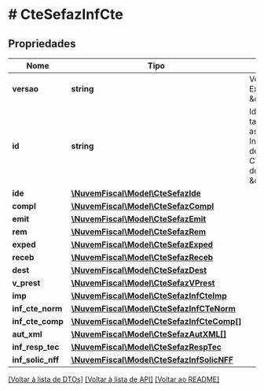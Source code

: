 # # CteSefazInfCte

## Propriedades

Nome | Tipo | Descrição | Comentários
------------ | ------------- | ------------- | -------------
**versao** | **string** | Versão do leiaute.  Ex: \&quot;4.00\&quot;. |
**id** | **string** | Identificador da tag a ser assinada.  Informar a chave de acesso do CT-e e precedida do literal \&quot;CTe\&quot;. | [optional]
**ide** | [**\NuvemFiscal\Model\CteSefazIde**](CteSefazIde.md) |  |
**compl** | [**\NuvemFiscal\Model\CteSefazCompl**](CteSefazCompl.md) |  | [optional]
**emit** | [**\NuvemFiscal\Model\CteSefazEmit**](CteSefazEmit.md) |  |
**rem** | [**\NuvemFiscal\Model\CteSefazRem**](CteSefazRem.md) |  | [optional]
**exped** | [**\NuvemFiscal\Model\CteSefazExped**](CteSefazExped.md) |  | [optional]
**receb** | [**\NuvemFiscal\Model\CteSefazReceb**](CteSefazReceb.md) |  | [optional]
**dest** | [**\NuvemFiscal\Model\CteSefazDest**](CteSefazDest.md) |  | [optional]
**v_prest** | [**\NuvemFiscal\Model\CteSefazVPrest**](CteSefazVPrest.md) |  |
**imp** | [**\NuvemFiscal\Model\CteSefazInfCteImp**](CteSefazInfCteImp.md) |  |
**inf_cte_norm** | [**\NuvemFiscal\Model\CteSefazInfCTeNorm**](CteSefazInfCTeNorm.md) |  | [optional]
**inf_cte_comp** | [**\NuvemFiscal\Model\CteSefazInfCteComp[]**](CteSefazInfCteComp.md) |  | [optional]
**aut_xml** | [**\NuvemFiscal\Model\CteSefazAutXML[]**](CteSefazAutXML.md) |  | [optional]
**inf_resp_tec** | [**\NuvemFiscal\Model\CteSefazRespTec**](CteSefazRespTec.md) |  | [optional]
**inf_solic_nff** | [**\NuvemFiscal\Model\CteSefazInfSolicNFF**](CteSefazInfSolicNFF.md) |  | [optional]

[[Voltar à lista de DTOs]](../../README.md#models) [[Voltar à lista de API]](../../README.md#endpoints) [[Voltar ao README]](../../README.md)
